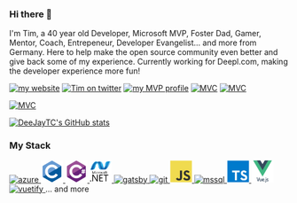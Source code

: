 ### Hi there 👋
I'm Tim, a 40 year old Developer, Microsoft MVP, Foster Dad, Gamer, Mentor, Coach, Entrepeneur, Developer Evangelist... and more from Germany. Here to help make the open source community even better and give back some of my experience. Currently working for Deepl.com, making the developer experience more fun!


[![my website](https://img.shields.io/badge/Tim%20Cadenbach-Blog-lightgrey)](https://www.tcdev.de)
[![Tim on twitter](https://img.shields.io/badge/%40TimCadenbach-Twitter-blue)](https://www.twitter.com/timcadenbach)
[![my MVP profile](https://img.shields.io/badge/%E2%AD%90-MVP-blue)](https://mvp.microsoft.com/en-us/PublicProfile/5004150?fullName=Tim%20Cadenbach)
[![MVC](https://img.shields.io/badge/Community-MadeWithCards-blue)](https://www.madewithcards.io)
[![MVC](https://img.shields.io/github/sponsors/deejaytc)](https://github.com/sponsors/DeeJayTC)

[![MVC](https://github-profile-trophy.vercel.app/?username=deejaytc)](https://github-profile-trophy.vercel.app/?username=deejaytc)

[![DeeJayTC's GitHub stats](https://github-readme-stats.vercel.app/api?username=deejaytc)](https://github.com/anuraghazra/github-readme-stats)


### My Stack
<p align="left"> <a href="https://azure.microsoft.com/en-in/" target="_blank" rel="noreferrer"> <img src="https://www.vectorlogo.zone/logos/microsoft_azure/microsoft_azure-icon.svg" alt="azure" width="40" height="40"/> </a>  <a href="https://www.cprogramming.com/" target="_blank" rel="noreferrer"> <img src="https://raw.githubusercontent.com/devicons/devicon/master/icons/c/c-original.svg" alt="c" width="40" height="40"/> </a> <a href="https://www.w3schools.com/cs/" target="_blank" rel="noreferrer"> <img src="https://raw.githubusercontent.com/devicons/devicon/master/icons/csharp/csharp-original.svg" alt="csharp" width="40" height="40"/> </a> <a href="https://dotnet.microsoft.com/" target="_blank" rel="noreferrer"> <img src="https://raw.githubusercontent.com/devicons/devicon/master/icons/dot-net/dot-net-original-wordmark.svg" alt="dotnet" width="40" height="40"/> </a> <a href="https://www.gatsbyjs.com/" target="_blank" rel="noreferrer"> <img src="https://www.vectorlogo.zone/logos/gatsbyjs/gatsbyjs-icon.svg" alt="gatsby" width="40" height="40"/> </a> <a href="https://git-scm.com/" target="_blank" rel="noreferrer"> <img src="https://www.vectorlogo.zone/logos/git-scm/git-scm-icon.svg" alt="git" width="40" height="40"/> </a> <a href="https://developer.mozilla.org/en-US/docs/Web/JavaScript" target="_blank" rel="noreferrer"> <img src="https://raw.githubusercontent.com/devicons/devicon/master/icons/javascript/javascript-original.svg" alt="javascript" width="40" height="40"/> </a> <a href="https://www.microsoft.com/en-us/sql-server" target="_blank" rel="noreferrer"> <img src="https://www.svgrepo.com/show/303229/microsoft-sql-server-logo.svg" alt="mssql" width="40" height="40"/> </a> <a href="https://www.typescriptlang.org/" target="_blank" rel="noreferrer"> <img src="https://raw.githubusercontent.com/devicons/devicon/master/icons/typescript/typescript-original.svg" alt="typescript" width="40" height="40"/> </a> <a href="https://vuejs.org/" target="_blank" rel="noreferrer"> <img src="https://raw.githubusercontent.com/devicons/devicon/master/icons/vuejs/vuejs-original-wordmark.svg" alt="vuejs" width="40" height="40"/> </a> <a href="https://vuetifyjs.com/en/" target="_blank" rel="noreferrer"> <img src="https://bestofjs.org/logos/vuetify.svg" alt="vuetify" width="40" height="40"/> </a> ... and more</p>

